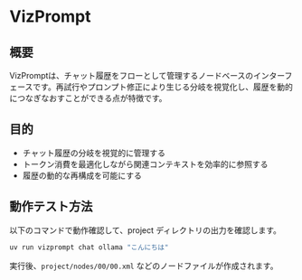 # VizPrompt

## 概要
VizPromptは、チャット履歴をフローとして管理するノードベースのインターフェースです。再試行やプロンプト修正により生じる分岐を視覚化し、履歴を動的につなぎなおすことができる点が特徴です。

## 目的
- チャット履歴の分岐を視覚的に管理する
- トークン消費を最適化しながら関連コンテキストを効率的に参照する
- 履歴の動的な再構成を可能にする

## 動作テスト方法

以下のコマンドで動作確認して、project ディレクトリの出力を確認します。

```sh
uv run vizprompt chat ollama "こんにちは"
```

実行後、`project/nodes/00/00.xml` などのノードファイルが作成されます。
